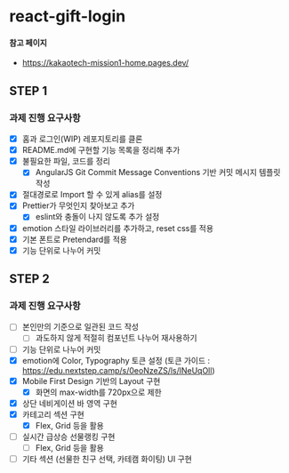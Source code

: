 # react-gift-login

#### 참고 페이지

- https://kakaotech-mission1-home.pages.dev/

## STEP 1

### 과제 진행 요구사항

- [x] 홈과 로그인(WIP) 레포지토리를 클론
- [x] README.md에 구현할 기능 목록을 정리해 추가
- [x] 불필요한 파일, 코드를 정리
  - [x] AngularJS Git Commit Message Conventions 기반 커밋 메시지 템플릿 작성
- [x] 절대경로로 Import 할 수 있게 alias를 설정
- [x] Prettier가 무엇인지 찾아보고 추가
  - [x] eslint와 충돌이 나지 않도록 추가 설정
- [x] emotion 스타일 라이브러리를 추가하고, reset css를 적용
- [x] 기본 폰트로 Pretendard를 적용
- [x] 기능 단위로 나누어 커밋

## STEP 2

### 과제 진행 요구사항

- [ ] 본인만의 기준으로 일관된 코드 작성
  - [ ] 과도하지 않게 적절히 컴포넌트 나누어 재사용하기
- [ ] 기능 단위로 나누어 커밋
- [x] emotion에 Color, Typography 토큰 설정
      (토큰 가이드 : https://edu.nextstep.camp/s/0eoNzeZS/ls/lNeUqOll)
- [x] Mobile First Design 기반의 Layout 구현
  - [x] 화면의 max-width를 720px으로 제한
- [x] 상단 네비게이션 바 영역 구현
- [x] 카테고리 섹션 구현
  - [x] Flex, Grid 등을 활용
- [ ] 실시간 급상승 선물랭킹 구현
  - [ ] Flex, Grid 등을 활용
- [ ] 기타 섹션 (선물한 친구 선택, 카테캠 화이팅) UI 구현
